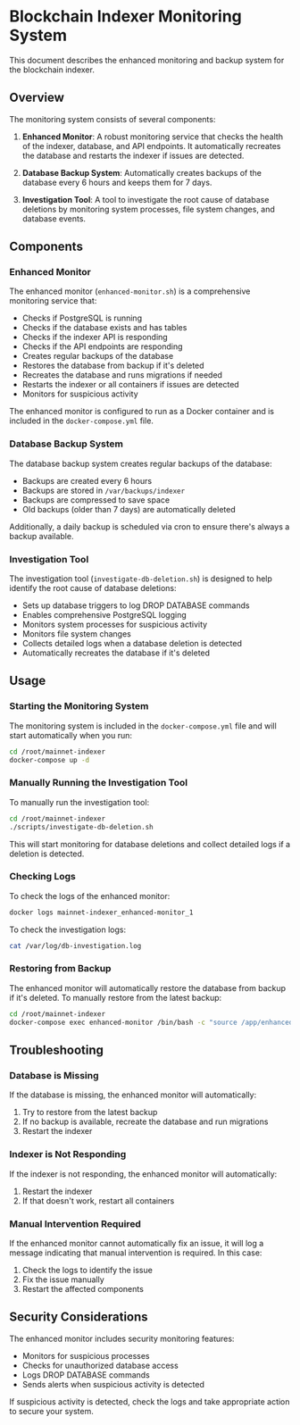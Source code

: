 # Blockchain Indexer Monitoring System

This document describes the enhanced monitoring and backup system for the blockchain indexer.

## Overview

The monitoring system consists of several components:

1. **Enhanced Monitor**: A robust monitoring service that checks the health of the indexer, database, and API endpoints. It automatically recreates the database and restarts the indexer if issues are detected.

2. **Database Backup System**: Automatically creates backups of the database every 6 hours and keeps them for 7 days.

3. **Investigation Tool**: A tool to investigate the root cause of database deletions by monitoring system processes, file system changes, and database events.

## Components

### Enhanced Monitor

The enhanced monitor (`enhanced-monitor.sh`) is a comprehensive monitoring service that:

- Checks if PostgreSQL is running
- Checks if the database exists and has tables
- Checks if the indexer API is responding
- Checks if the API endpoints are responding
- Creates regular backups of the database
- Restores the database from backup if it's deleted
- Recreates the database and runs migrations if needed
- Restarts the indexer or all containers if issues are detected
- Monitors for suspicious activity

The enhanced monitor is configured to run as a Docker container and is included in the `docker-compose.yml` file.

### Database Backup System

The database backup system creates regular backups of the database:

- Backups are created every 6 hours
- Backups are stored in `/var/backups/indexer`
- Backups are compressed to save space
- Old backups (older than 7 days) are automatically deleted

Additionally, a daily backup is scheduled via cron to ensure there's always a backup available.

### Investigation Tool

The investigation tool (`investigate-db-deletion.sh`) is designed to help identify the root cause of database deletions:

- Sets up database triggers to log DROP DATABASE commands
- Enables comprehensive PostgreSQL logging
- Monitors system processes for suspicious activity
- Monitors file system changes
- Collects detailed logs when a database deletion is detected
- Automatically recreates the database if it's deleted

## Usage

### Starting the Monitoring System

The monitoring system is included in the `docker-compose.yml` file and will start automatically when you run:

```bash
cd /root/mainnet-indexer
docker-compose up -d
```

### Manually Running the Investigation Tool

To manually run the investigation tool:

```bash
cd /root/mainnet-indexer
./scripts/investigate-db-deletion.sh
```

This will start monitoring for database deletions and collect detailed logs if a deletion is detected.

### Checking Logs

To check the logs of the enhanced monitor:

```bash
docker logs mainnet-indexer_enhanced-monitor_1
```

To check the investigation logs:

```bash
cat /var/log/db-investigation.log
```

### Restoring from Backup

The enhanced monitor will automatically restore the database from backup if it's deleted. To manually restore from the latest backup:

```bash
cd /root/mainnet-indexer
docker-compose exec enhanced-monitor /bin/bash -c "source /app/enhanced-monitor.sh && restore_from_backup"
```

## Troubleshooting

### Database is Missing

If the database is missing, the enhanced monitor will automatically:

1. Try to restore from the latest backup
2. If no backup is available, recreate the database and run migrations
3. Restart the indexer

### Indexer is Not Responding

If the indexer is not responding, the enhanced monitor will automatically:

1. Restart the indexer
2. If that doesn't work, restart all containers

### Manual Intervention Required

If the enhanced monitor cannot automatically fix an issue, it will log a message indicating that manual intervention is required. In this case:

1. Check the logs to identify the issue
2. Fix the issue manually
3. Restart the affected components

## Security Considerations

The enhanced monitor includes security monitoring features:

- Monitors for suspicious processes
- Checks for unauthorized database access
- Logs DROP DATABASE commands
- Sends alerts when suspicious activity is detected

If suspicious activity is detected, check the logs and take appropriate action to secure your system.
